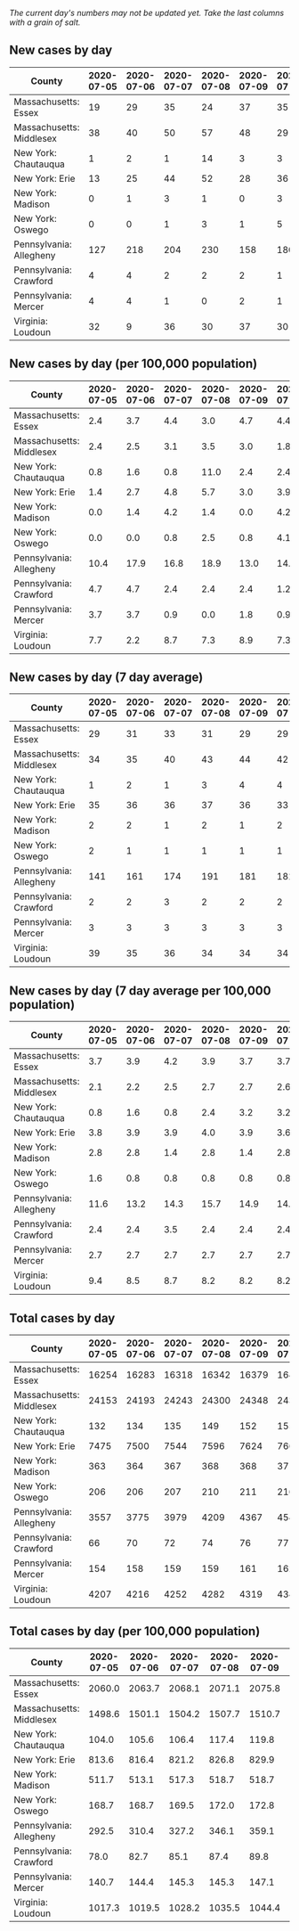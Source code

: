 _The current day's numbers may not be updated yet. Take the last columns with a grain of salt._
## New cases by day

| County | 2020-07-05 | 2020-07-06 | 2020-07-07 | 2020-07-08 | 2020-07-09 | 2020-07-10 | 2020-07-11 |
| --- | --- | --- | --- | --- | --- | --- | --- |
| Massachusetts: Essex | 19 | 29 | 35 | 24 | 37 | 35 |  |
| Massachusetts: Middlesex | 38 | 40 | 50 | 57 | 48 | 29 |  |
| New York: Chautauqua | 1 | 2 | 1 | 14 | 3 | 3 | 15 |
| New York: Erie | 13 | 25 | 44 | 52 | 28 | 36 | 51 |
| New York: Madison | 0 | 1 | 3 | 1 | 0 | 3 | 3 |
| New York: Oswego | 0 | 0 | 1 | 3 | 1 | 5 | 3 |
| Pennsylvania: Allegheny | 127 | 218 | 204 | 230 | 158 | 180 | 215 |
| Pennsylvania: Crawford | 4 | 4 | 2 | 2 | 2 | 1 |  |
| Pennsylvania: Mercer | 4 | 4 | 1 | 0 | 2 | 1 | 4 |
| Virginia: Loudoun | 32 | 9 | 36 | 30 | 37 | 30 | 24 |

## New cases by day (per 100,000 population)

| County | 2020-07-05 | 2020-07-06 | 2020-07-07 | 2020-07-08 | 2020-07-09 | 2020-07-10 | 2020-07-11 |
| --- | --- | --- | --- | --- | --- | --- | --- |
| Massachusetts: Essex | 2.4 | 3.7 | 4.4 | 3.0 | 4.7 | 4.4 |  |
| Massachusetts: Middlesex | 2.4 | 2.5 | 3.1 | 3.5 | 3.0 | 1.8 |  |
| New York: Chautauqua | 0.8 | 1.6 | 0.8 | 11.0 | 2.4 | 2.4 | 11.8 |
| New York: Erie | 1.4 | 2.7 | 4.8 | 5.7 | 3.0 | 3.9 | 5.6 |
| New York: Madison | 0.0 | 1.4 | 4.2 | 1.4 | 0.0 | 4.2 | 4.2 |
| New York: Oswego | 0.0 | 0.0 | 0.8 | 2.5 | 0.8 | 4.1 | 2.5 |
| Pennsylvania: Allegheny | 10.4 | 17.9 | 16.8 | 18.9 | 13.0 | 14.8 | 17.7 |
| Pennsylvania: Crawford | 4.7 | 4.7 | 2.4 | 2.4 | 2.4 | 1.2 |  |
| Pennsylvania: Mercer | 3.7 | 3.7 | 0.9 | 0.0 | 1.8 | 0.9 | 3.7 |
| Virginia: Loudoun | 7.7 | 2.2 | 8.7 | 7.3 | 8.9 | 7.3 | 5.8 |

## New cases by day (7 day average)

| County | 2020-07-05 | 2020-07-06 | 2020-07-07 | 2020-07-08 | 2020-07-09 | 2020-07-10 | 2020-07-11 |
| --- | --- | --- | --- | --- | --- | --- | --- |
| Massachusetts: Essex | 29 | 31 | 33 | 31 | 29 | 29 |  |
| Massachusetts: Middlesex | 34 | 35 | 40 | 43 | 44 | 42 |  |
| New York: Chautauqua | 1 | 2 | 1 | 3 | 4 | 4 | 6 |
| New York: Erie | 35 | 36 | 36 | 37 | 36 | 33 | 36 |
| New York: Madison | 2 | 2 | 1 | 2 | 1 | 2 | 2 |
| New York: Oswego | 2 | 1 | 1 | 1 | 1 | 1 | 2 |
| Pennsylvania: Allegheny | 141 | 161 | 174 | 191 | 181 | 181 | 190 |
| Pennsylvania: Crawford | 2 | 2 | 3 | 2 | 2 | 2 |  |
| Pennsylvania: Mercer | 3 | 3 | 3 | 3 | 3 | 3 | 2 |
| Virginia: Loudoun | 39 | 35 | 36 | 34 | 34 | 34 | 28 |

## New cases by day (7 day average per 100,000 population)

| County | 2020-07-05 | 2020-07-06 | 2020-07-07 | 2020-07-08 | 2020-07-09 | 2020-07-10 | 2020-07-11 |
| --- | --- | --- | --- | --- | --- | --- | --- |
| Massachusetts: Essex | 3.7 | 3.9 | 4.2 | 3.9 | 3.7 | 3.7 |  |
| Massachusetts: Middlesex | 2.1 | 2.2 | 2.5 | 2.7 | 2.7 | 2.6 |  |
| New York: Chautauqua | 0.8 | 1.6 | 0.8 | 2.4 | 3.2 | 3.2 | 4.7 |
| New York: Erie | 3.8 | 3.9 | 3.9 | 4.0 | 3.9 | 3.6 | 3.9 |
| New York: Madison | 2.8 | 2.8 | 1.4 | 2.8 | 1.4 | 2.8 | 2.8 |
| New York: Oswego | 1.6 | 0.8 | 0.8 | 0.8 | 0.8 | 0.8 | 1.6 |
| Pennsylvania: Allegheny | 11.6 | 13.2 | 14.3 | 15.7 | 14.9 | 14.9 | 15.6 |
| Pennsylvania: Crawford | 2.4 | 2.4 | 3.5 | 2.4 | 2.4 | 2.4 |  |
| Pennsylvania: Mercer | 2.7 | 2.7 | 2.7 | 2.7 | 2.7 | 2.7 | 1.8 |
| Virginia: Loudoun | 9.4 | 8.5 | 8.7 | 8.2 | 8.2 | 8.2 | 6.8 |

## Total cases by day

| County | 2020-07-05 | 2020-07-06 | 2020-07-07 | 2020-07-08 | 2020-07-09 | 2020-07-10 | 2020-07-11 |
| --- | --- | --- | --- | --- | --- | --- | --- |
| Massachusetts: Essex | 16254 | 16283 | 16318 | 16342 | 16379 | 16414 |  |
| Massachusetts: Middlesex | 24153 | 24193 | 24243 | 24300 | 24348 | 24377 |  |
| New York: Chautauqua | 132 | 134 | 135 | 149 | 152 | 155 | 170 |
| New York: Erie | 7475 | 7500 | 7544 | 7596 | 7624 | 7660 | 7711 |
| New York: Madison | 363 | 364 | 367 | 368 | 368 | 371 | 374 |
| New York: Oswego | 206 | 206 | 207 | 210 | 211 | 216 | 219 |
| Pennsylvania: Allegheny | 3557 | 3775 | 3979 | 4209 | 4367 | 4547 | 4762 |
| Pennsylvania: Crawford | 66 | 70 | 72 | 74 | 76 | 77 |  |
| Pennsylvania: Mercer | 154 | 158 | 159 | 159 | 161 | 162 | 166 |
| Virginia: Loudoun | 4207 | 4216 | 4252 | 4282 | 4319 | 4349 | 4373 |

## Total cases by day (per 100,000 population)

| County | 2020-07-05 | 2020-07-06 | 2020-07-07 | 2020-07-08 | 2020-07-09 | 2020-07-10 | 2020-07-11 |
| --- | --- | --- | --- | --- | --- | --- | --- |
| Massachusetts: Essex | 2060.0 | 2063.7 | 2068.1 | 2071.1 | 2075.8 | 2080.3 |  |
| Massachusetts: Middlesex | 1498.6 | 1501.1 | 1504.2 | 1507.7 | 1510.7 | 1512.5 |  |
| New York: Chautauqua | 104.0 | 105.6 | 106.4 | 117.4 | 119.8 | 122.1 | 134.0 |
| New York: Erie | 813.6 | 816.4 | 821.2 | 826.8 | 829.9 | 833.8 | 839.3 |
| New York: Madison | 511.7 | 513.1 | 517.3 | 518.7 | 518.7 | 523.0 | 527.2 |
| New York: Oswego | 168.7 | 168.7 | 169.5 | 172.0 | 172.8 | 176.9 | 179.3 |
| Pennsylvania: Allegheny | 292.5 | 310.4 | 327.2 | 346.1 | 359.1 | 373.9 | 391.6 |
| Pennsylvania: Crawford | 78.0 | 82.7 | 85.1 | 87.4 | 89.8 | 91.0 |  |
| Pennsylvania: Mercer | 140.7 | 144.4 | 145.3 | 145.3 | 147.1 | 148.0 | 151.7 |
| Virginia: Loudoun | 1017.3 | 1019.5 | 1028.2 | 1035.5 | 1044.4 | 1051.7 | 1057.5 |
